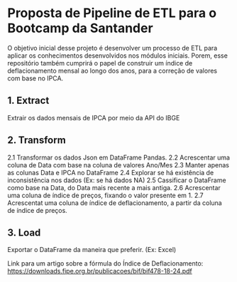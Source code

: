 # Proposta de Pipeline de ETL para o Bootcamp da Santander 

O objetivo inicial desse projeto é desenvolver um processo de ETL para aplicar os conhecimentos desenvolvidos nos módulos
iniciais. Porem, esse repositório também cumprirá o papel de construir um índice de deflacionamento mensal ao longo dos anos,
para a correção de valores com base no IPCA.

## 1. Extract

Extrair os dados mensais de IPCA por meio da API do IBGE

## 2. Transform

2.1 Transformar os dados Json em DataFrame Pandas.
2.2 Acrescentar uma coluna de Data com base na coluna de valores Ano/Mes
2.3 Manter apenas as colunas Data e IPCA no DataFrame
2.4 Explorar se há existência de inconsistência nos dados (Ex: se há dados NA)
2.5 Cassificar o DataFrame como base na Data, do Data mais recente a mais antiga.
2.6 Acrescentar uma coluna de índice de preços, fixando o valor presente em 1.
2.7 Acrescentat uma coluna de índice de deflacionamento, a partir da coluna de índice de preços.

## 3. Load
Exportar o DataFrame da maneira que preferir. (Ex: Excel)



Link para um artigo sobre a fórmula do Índice de Deflacionamento: <https://downloads.fipe.org.br/publicacoes/bif/bif478-18-24.pdf>
